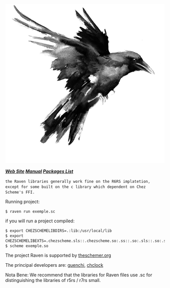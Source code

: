 
![image](img/raven.jpg)

***[Web Site](http://ravensc.com)          [Manual](https://guenchi.gitbooks.io/raven/content/)          [Packages List](http://ravensc.com/list)***



`the Raven libraries generally work fine on the R6RS implatetion, except for some built on the c library which dependent on Chez Scheme's FFI.`


Running project: 

```
$ raven run exemple.sc
```

if you will run a project compiled:

```
$ export CHEZSCHEMELIBDIRS=.:lib:/usr/local/lib 
$ export CHEZSCHEMELIBEXTS=.chezscheme.sls::.chezscheme.so:.ss::.so:.sls::.so:.scm::.so:.sch::.so:.sc::.so
$ scheme exemple.so
```

The project Raven is supported by [theschemer.org](http://theschemer.org)

The principal developers are: [guenchi](https://github.com/guenchi), [chclock](https://github.com/chclock)

Nota Bene: We recommend that the libraries for Raven files use .sc for distinguishing the libraries of r5rs / r7rs small.
